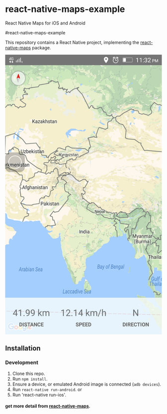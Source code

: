 # react-native-maps-example
React Native Maps for iOS  and Android

#react-native-maps-example

This repository contains a React Native project, implementing the [react-native-maps](https://github.com/react-community/react-native-maps) package.


![Sign up](./mapview.jpeg "Map view")


## Installation

### Development

1. Clone this repo.
2. Run `npm install`.
3. Ensure a device, or emulated Android image is connected (`adb devices`).
4. Run `react-native run-android`.
     or
5. Run 'react-native run-ios'.

#### get more detail from [react-native-maps](https://github.com/react-community/react-native-maps).





